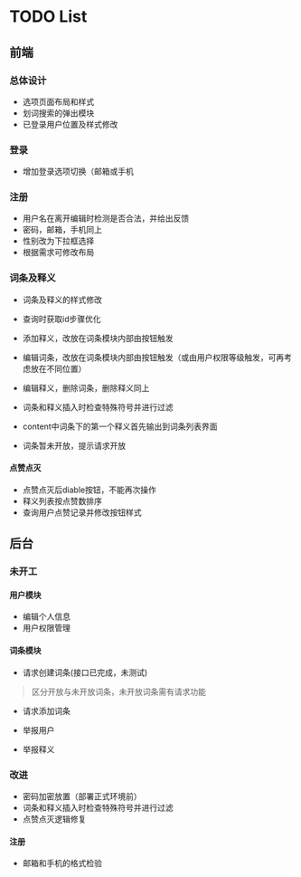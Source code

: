 # TODO List

## 前端

### 总体设计

* 选项页面布局和样式
* 划词搜索的弹出模块
* 已登录用户位置及样式修改

### 登录

* 增加登录选项切换（邮箱或手机

### 注册

* 用户名在离开编辑时检测是否合法，并给出反馈
* 密码，邮箱，手机同上
* 性别改为下拉框选择
* 根据需求可修改布局

### 词条及释义

* 词条及释义的样式修改
* 查询时获取id步骤优化
* 添加释义，改放在词条模块内部由按钮触发
* 编辑词条，改放在词条模块内部由按钮触发（或由用户权限等级触发，可再考虑放在不同位置）
* 编辑释义，删除词条，删除释义同上

* 词条和释义插入时检查特殊符号并进行过滤
* content中词条下的第一个释义首先输出到词条列表界面
* 词条暂未开放，提示请求开放

#### 点赞点灭
* 点赞点灭后diable按钮，不能再次操作
* 释义列表按点赞数排序
* 查询用户点赞记录并修改按钮样式

## 后台

### 未开工

#### 用户模块

* 编辑个人信息
* 用户权限管理

#### 词条模块

* 请求创建词条(接口已完成，未测试)
> 区分开放与未开放词条，未开放词条需有请求功能

* 请求添加词条

* 举报用户
* 举报释义

### 改进

* 密码加密放置（部署正式环境前）
* 词条和释义插入时检查特殊符号并进行过滤
* 点赞点灭逻辑修复

#### 注册

* 邮箱和手机的格式检验
